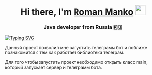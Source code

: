 <h1 align="center">Hi there, I'm <a href="https://daniilshat.ru/" target="_blank">Roman Manko</a> 
<img src="https://github.com/blackcater/blackcater/raw/main/images/Hi.gif" height="32"/></h1>
<h3 align="center">Java developer from Russia 🇷🇺</h3>

[![Typing SVG](https://readme-typing-svg.herokuapp.com?color=%2336BCF7&lines=Here+i+learning+how+to+make+web-server+and+telegram+api)](https://git.io/typing-svg)

Данный проект позволил мне запустить телеграмм бот и поближе познакомится с тем как работает библиотека телеграм.

Для того чтобы запустить проект необходимо открыть класс main, который запускает сервер и телеграмм бота.